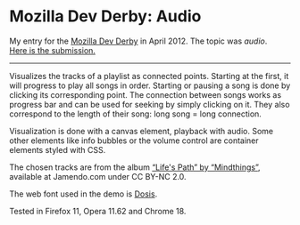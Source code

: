 # Mozilla Dev Derby: Audio

My entry for the [Mozilla Dev Derby](https://developer.mozilla.org/en-US/demos/devderby) in April 2012. The topic was *audio*.  
[Here is the submission.](https://developer.mozilla.org/en-US/demos/detail/star-sign-playlist)  

---

Visualizes the tracks of a playlist as connected points. Starting at the first, it will progress to play all songs in order. Starting or pausing a song is done by clicking its corresponding point. The connection between songs works as progress bar and can be used for seeking by simply clicking on it. They also correspond to the length of their song: long song = long connection.

Visualization is done with a canvas element, playback with audio. Some other elements like info bubbles or the volume control are container elements styled with CSS.

The chosen tracks are from the album [“Life's Path” by “Mindthings”](http://www.jamendo.com/en/list/a4219/life-s-path), available at Jamendo.com under CC BY-NC 2.0.

The web font used in the demo is [Dosis](https://www.google.com/webfonts/specimen/Dosis).

Tested in Firefox 11, Opera 11.62 and Chrome 18.
